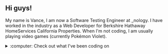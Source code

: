 ## Hi guys!

My name is Vance, I am now a Software Testing Engineer at _nology. I have worked in the industry as a Web Developer for Berkshire Hathaway HomeServices California Properties. When I'm not coding, I am usually playing video games (currently Pokémon Violet).

<details>
<summary> :computer: Check out what I've been coding on</summary>
<br />
![Top Langs](https://github-readme-stats.vercel.app/api/top-langs/?username=vancepope&layout=compact&hide=css,html&theme=react)

![Top Languages](https://github-readme-stats.vercel.app/api?username=vancepope&theme=react&show_icons=true)

## My Projects

1. <a href="https://github.com/vancepope/blackjack">Black Jack</a>
    - Black Jack console application built in Python
2. <a href="https://github.com/vancepope/hello_flask">APIs w/ Flask</a>
    - FlaskAPI application that utilizes ElephantSQL 
</details>